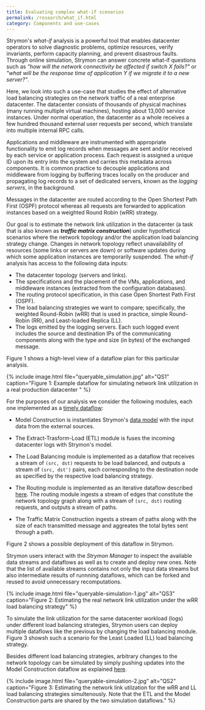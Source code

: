 ```yaml
---
title: Evaluating complex what-if scenarios
permalink: /research/what_if.html
category: Components and use-cases
---
```


Strymon's *what-if* analysis is a powerful tool that enables datacenter operators to solve diagnostic problems, optimize resources, verify invariants, perform capacity planning, and prevent disastrous faults. Through online simulation, Strymon can answer concrete what-if questions such as *"how will the network connectivity be affected if switch X fails?"* or *"what will be the response time of application Y if we migrate it to a new server?"*.

Here, we look into such a use-case that studies the effect of alternative load balancing strategies on the network traffic of a real enterprise datacenter. The datacenter consists of thousands of physical machines (many running multiple virtual machines), hosting about 13,000 service instances. Under normal operation, the datacenter as a whole receives a few hundred thousand external user requests per second, which translate into multiple internal RPC calls.

Applications and middleware are instrumented with appropriate functionality to emit log records when messages are sent and/or received by each service or application process. Each request is assigned a unique ID upon its entry into the system and carries this metadata across components. It is common practice to decouple applications and middleware from logging by buffering traces locally on the producer and propagating log records to a set of dedicated servers, known as the *logging servers*, in the background.

Messages in the datacenter are routed according to the Open Shortest Path First (OSPF) protocol whereas all requests are forwarded to application instances based on a weighted Round Robin (wRR) strategy. 

Our goal is to estimate the network link utilization in the datacenter (a task that is also known as ***traffic matrix construction***) under hypothetical scenarios where the network topology and/or the application load balancing strategy change. Changes in network topology reflect unavailability of resources (some links or servers are down) or software updates during which some application instances are temporarily suspended. The *what-if* analysis has access to the following data inputs:

* The datacenter topology (servers and links).
* The specifications and the placement of the VMs, applications, and middleware instances (extracted from the configuration databases).
* The routing protocol specification, in this case Open Shortest Path First (OSPF).
* The load balancing strategies we want to compare; specifically, the weighted Round-Robin (wRR) that is used in practice, simple Round-Robin (RR), and Least-loaded Replica (LL).
* The logs emitted by the logging servers. Each such logged event includes the source and destination IPs of the communicating components along with the type and size (in bytes) of the exchanged message. 

Figure 1 shows a high-level view of a dataflow plan for this particular analysis.

{% include image.html file="queryable_simulation.jpg" alt="QS1" caption="Figure 1: Example dataflow for simulating network link utilization in a real production datacenter " %}

For the purposes of our analysis we consider the following modules, each one implemented as a [timely dataflow](https://github.com/frankmcsherry/timely-dataflow):

* Model Construction is instantiates Strymon's [data model](data_model.html) with the input data from the external sources. 

* The Extract-Trasform-Load (ETL) module is fuses the incoming datacenter logs with Strymon's model.

* The Load Balancing module is implemented as a dataflow that receives a stream of `(src, dst)` requests to be load balanced, and outputs a stream of `(src, dst')` pairs, each corresponding to the destination node as specified by the respective load balancing strategy.

* The Routing module is implemented as an iterative dataflow described [here](incremental_routing.html). The routing module ingests a stream of edges that constitute the network topology graph along with a stream of `(src, dst)` routing requests, and outputs a stream of paths. 

* The Traffic Matrix Construction ingests a stream of paths along with the size of each transmitted message and aggreates the total bytes sent through a path. 

Figure 2 shows a possible deployment of this dataflow in Strymon. 

Strymon users interact with the *Strymon Manager* to inspect the available data streams and dataflows as well as to create and deploy new ones. Note that the list of available streams contains not only the input data streams but also intermediate results of runnning dataflows, which can be forked and reused to avoid unnecessary recomputations.

{% include image.html file="queryable-simulation-1.jpg" alt="QS3" caption="Figure 2: Estimating the real network link utilization under the wRR load balancing strategy" %}

To simulate the link utilization for the same datacenter workload (logs) under different load balancing strategies, Strymon users can deploy multiple dataflows like the previous by changing the load balancing module. Figure 3 showsh such a scenario for the Least Loaded (LL) load balancing strategy. 

Besides different load balancing strategies, arbitrary changes to the network topology can be simulated by simply pushing updates into the Model Construction dataflow as explained [here](data_model.html).

{% include image.html file="queryable-simulation-2.jpg" alt="QS2" caption="Figure 3: Estimating the network link utilzation for the wRR and LL load balancing strategies simultenously. Note that the ETL and the Model Construction parts are shared by the two simulation dataflows." %}


